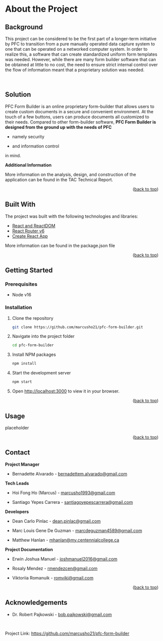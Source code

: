 <div id="top"/>

# About the Project

## Background

This project can be considered to be the first part of a longer-term initiative by PFC to transition from a pure manually operated data capture system to one that can be operated on a networked computer system. In order to realize this, a software that can create standardized uniform form templates was needed. However, while there are many form builder software that can be obtained at little to no cost, the need to ensure strict internal control over the flow of information meant that a proprietary solution was needed.

&nbsp;

## Solution

PFC Form Builder is an online proprietary form-builder that allows users to create custom documents in a secure and convenient environment. At the touch of a few buttons, users can produce documents all customized to their needs. Compared to other form-builder software, **PFC Form Builder is designed from the ground up with the needs of PFC**

- namely security

- and information control

in mind.

**Additional Information**

More information on the analysis, design, and construction of the application can be found in the TAC Technical Report.

<div>
<p align="right">(<a href="#top">back to top</a>)</p>
</div>

## Built With

The project was built with the following technologies and libraries:

- [React and ReactDOM](https://reactjs.org/)
- [React Router v6](https://reactrouter.com/)
- [Create React App](https://github.com/facebook/create-react-app)

More information can be found in the package.json file

<div>
<p align="right">(<a href="#top">back to top</a>)</p>
</div>

## Getting Started

### Prerequisites

- Node v16

### Installation

1. Clone the repository

   ```bash
   git clone https://github.com/marcusho21/pfc-form-builder.git
   ```

2. Navigate into the project folder

   ```bash
   cd pfc-form-builder
   ```

3. Install NPM packages

   ```bash
   npm install
   ```

4. Start the development server

   ```bash
   npm start
   ```

5. Open [http://localhost:3000](http://localhost:3000) to view it in your browser.

<div>
<p align="right">(<a href="#top">back to top</a>)</p>
</div>

## Usage

placeholder

<div>
<p align="right">(<a href="#top">back to top</a>)</p>
</div>

## Contact

**Project Manager**

- Bernadette Alvarado - bernadettem.alvarado@gmail.com

**Tech Leads**

- Hoi Fong Ho (Marcus) - marcusho1993@gmail.com

- Santiago Yepes Carrera - santiagoyepescarrera@gmail.com

**Developers**

- Dean Carlo Pinlac - dean.pinlac@gmail.com

- Marc Louis Gene De Guzman - marcdeguzman4589@gmail.com

- Matthew Hanlan - mhanlan@my.centennialcollege.ca

**Project Documentation**

- Erwin Joshua Manuel - joshmanuel2016@gmail.com

- Rosaly Mendez - rmendezcen@gmail.com

- Viktoriia Romanuik - romviki@gmail.com

<div>
<p align="right">(<a href="#top">back to top</a>)</p>
</div>

## Acknowledgements

- Dr. Robert Pajkowski - bob.pajkowski@gmail.com

&nbsp;

Project Link: <https://github.com/marcusho21/pfc-form-builder>
